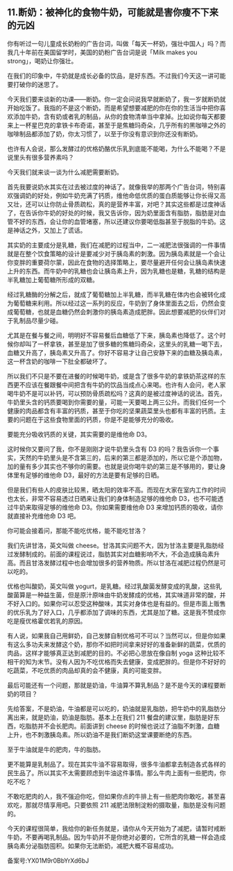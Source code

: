 ## 11.断奶：被神化的食物牛奶，可能就是害你瘦不下来的元凶
你有听过一句儿童成长奶粉的广告台词，叫做「每天一杯奶，强壮中国人」吗？而我几十年前在美国留学时，美国的奶粉广告台词是说「Milk makes you strong」，喝奶让你强壮。


在我们的印象中，牛奶就是成长必备的饮品，是好东西。不过我们今天这一讲可能要打破你的迷思了。


今天我们要来谈新的功课——断奶。你一定会问说我早就断奶了，我一岁就断奶就开始吃饭了。我指的不是这个断奶，而是希望想要减肥的你在你的生活当中把你喜欢添加牛奶，含有奶或者乳的制品，从你的食物清单当中拿掉。比如说你每天都要来上一杯星巴克的拿铁卡布奇诺，甚至于是焦糖玛奇朵，几乎所有的黑咖啡之外的咖啡制品都添加了奶，你太习惯了，以至于你没有意识到你还没有断奶。


也许有人会说，那么发酵过的优格奶酪优乐乳到底能不能喝，为什么不能喝？不是说里头有很多营养素吗？


今天我们就来谈一谈为什么减肥需要断奶。


首先我要说奶水其实在过去被过度的神话了。就像我举的那两个广告台词，特别喜欢强调奶的好处，例如牛奶充满了钙质，维他命低优质的蛋白质能够让你长得又高又壮，还可以让你防止骨质疏松，真的是营养丰富，对吧？其实这些都是过度神话了，在告诉你牛奶的好处的时候，我又告诉你，因为奶里面含有脂肪，脂肪是对血管不好的东西，会让你的血管堵塞，所以还建议你要喝低脂甚至于脱脂的牛奶。这是神话之外，又加上了谎话。


其实奶的主要成分是乳糖，我们在减肥的过程当中，二一减肥法很强调的一件事情就是在整个饮食策略的设计是要减少对于胰岛素的刺激。因为胰岛素就是一个会让你变胖的重要荷尔蒙，因此在食物的选择策略上，要尽量避开任何会让胰岛素快速上升的东西。而牛奶中的乳糖也会让胰岛素上升，因为乳糖也是糖，乳糖的结构是半乳糖加上葡萄糖所形成的双糖。


经过乳糖酶的分解之后，就成了葡萄糖加上半乳糖，而半乳糖在体内也会被转化成为葡萄糖来利用。所以经过这一系列的反应，牛奶到了身体里面去之后，仍然会变成葡萄糖，也就是血糖仍然会刺激你的胰岛素造成肥胖。因此想要减肥的伙伴们对于乳制品尽量少碰。


尤其是在餐与餐之间，明明好不容易餐后血糖低了下来，胰岛素也降低了。这个时候你却叫了一杯拿铁，甚至是加了很多糖的焦糖玛奇朵，这里头的乳糖一喝下去，血糖又升高了，胰岛素又升高了。你好不容易才让自己安静下来的血糖及胰岛素，这一杯含奶的咖啡一下肚全都破坏了。


所以我们不只是不要在进餐的时候喝牛奶，或是含了很多牛奶的拿铁奶茶这样的东西更不应该在餐跟餐中间把含有牛奶的饮品当成点心来喝。也许有人会问，老人家喝牛奶不是可以补钙，可以预防骨质疏松吗？这真的是被过度神话的说法。首先，牛奶里头含的钙质要喝到你需要的量，可能一天要喝上两三公升。而我们任何一个健康的肉品都含有丰富的钙质，甚至于你吃的坚果蔬菜里头也都有丰富的钙质。主要的问题在于这些食物里面的钙质，你是不是能够充分的吸收。


要能充分吸收钙质的关键，其实需要的是维他命 D3。


这时候你又要问了我，你不是刚刚才说牛奶里头含有 D3 的吗？我告诉你一个事实，天然的牛奶里头是不含第三的，后来的第三都是添加的，所以它是个添加物，加的量有多少其实也不够你的需要。也就是说你喝牛奶的第三是不够用的，要让身体里有足够的维他命 D3，最好的方法是要有足够的日晒。


但是我们有些人的皮肤比较黑，晒太阳的效率不高。而现在大家在室内工作的时间也太长，非常不容易透过日晒来让我们的身体制造足够的维他命 D3，也不可能透过牛奶来取得足够的维他命 D3。你如果需要维他命 D3 来增加钙质的吸收，请你就直接补充维他命 D3 吧。


你可能会接着问，那能不能吃优格，能不能吃甘洛？


我们先讲甘洛，英文叫做 cheese。甘洛其实问题不大，因为甘洛主要是乳脂肪经过发酵制成的。前面的课程说过，脂肪其实对血糖影响不大，不会造成胰岛素升高。而且甘洛发酵过程中也会增加很多的营养物质。所以甘洛在减肥过程仍然是可以吃的。


优格也叫酸奶，英文叫做 yogurt，是乳糖。经过乳酸菌发酵变成的乳酸，这些乳酸菌算是一种益生菌，但是原汁原味由牛奶发酵成的优格，其实味道非常的酸，并不好入口的。如果你可以忍受这种酸味，其实对身体也是有益的。但是市面上贩售的优乐乳为了好入口，几乎都添加了调味的东西，尤其是加了糖。这是我不赞成你吃是瘦优格霍优若乳的原因。


有人说，如果我自己用鲜奶，自己发酵自制优格可不可以？当然可以，但是你如果有这么多功夫来发酵这个奶，那你不如把时间拿来好好的准备新鲜的蔬菜，优质的肉品，这样才能够真正达到减肥的目的。不必把心思放在像自制 yoga 这种比较不相干的知为末节。没有人因为不吃优格而失去健康，变成肥胖的。但是你不好好的吃蔬菜，不吃优质的肉品却真的会不健康，真的可能变胖。


最后可能还有一个问题，那就是奶油，牛油算不算乳制品？是不是今天的课程要断奶的项目？


先给答案，不是奶油，牛油都是可以吃的，奶油就是乳脂肪，把牛奶中的乳脂肪分离出来，就是奶油，奶油是脂肪。基本上在我们 211 餐盘的建议里，脂肪是好东西，吃脂肪并不会长肥肉。前面讲到 cheese 的时候也说过了油脂不刺激，血糖上升，也不刺激胰岛素。所以奶油不是我们断奶这堂课要断绝的东西。


至于牛油就是牛的肥肉，牛的脂肪。


更不能算是乳制品了。现在其实牛油不容易取得，很多牛油都拿去制造各式各样的民生品了。所以其实不太需要顾虑到牛油这件事情。那么牛肉上面有一些肥肉，你吃不吃？


不敢吃肥肉的人，我不强迫你吃，但如果你点的牛排上有一些肥肉你敢吃，甚至喜欢吃，那就尽情享用吧。只要依照 211 减肥法限制淀粉的摄取量，脂肪是没有问题的。


今天的课程很简单，我给你的新任务就是，请你从今天开始为了减肥，请暂时戒断牛奶，不要再喝乳制品。因为牛奶并不是你绝对必要的，它所含的乳糖一样会造成胰岛素分泌脂肪囤积。如果你无法断奶，减肥大概不容易成功。


备案号:YX01M9r0BbYrXd6bJ

